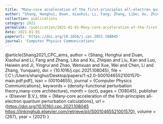 ```yaml
---
title: "Many-core acceleration of the first-principles all-electron quantum perturbation calculations"
author: "Shang, Honghui; Duan, Xiaohui; Li, Fang; Zhang, Libo; Xu, Zhiqian; Liu, Kan; Luo, Haiwen; Ji, Yingrui; Zhao, Wenxuan; Xue, Wei; Chen, Li; Zhang, Yunquan"
collection: publications
category: 2021
permalink: /publication/2021-01-01-Many-core-acceleration-of-the-first-principles-all-electron-quantum-perturbation-calculations
date: 2021-01-01
paperurl: 'https://doi.org/10.1016/j.cpc.2021.108045'
journal: 'Computer Physics Communications'
---
```

@article{Shang2021_CPC_aims,
 author = {Shang, Honghui and Duan, Xiaohui and Li, Fang and Zhang, Libo and Xu, Zhiqian and Liu, Kan and Luo, Haiwen and Ji, Yingrui and Zhao, Wenxuan and Xue, Wei and Chen, Li and Zhang, Yunquan},
 doi = {10.1016/j.cpc.2021.108045},
 file = {:C$\backslash$:/Users/shanghui/Desktop/papers/1-s2.0-S0010465521001570-main.pdf:pdf},
 issn = {00104655},
 journal = {Computer Physics Communications},
 keywords = {density-functional perturbation theory,many-core architecture},
 month = {oct},
 pages = {108045},
 publisher = {Elsevier B.V.},
 title = {Many-core acceleration of the first-principles all-electron quantum perturbation calculations},
 url = {https://doi.org/10.1016/j.cpc.2021.108045 https://linkinghub.elsevier.com/retrieve/pii/S0010465521001570},
 volume = {267},
 year = {2021}
}
